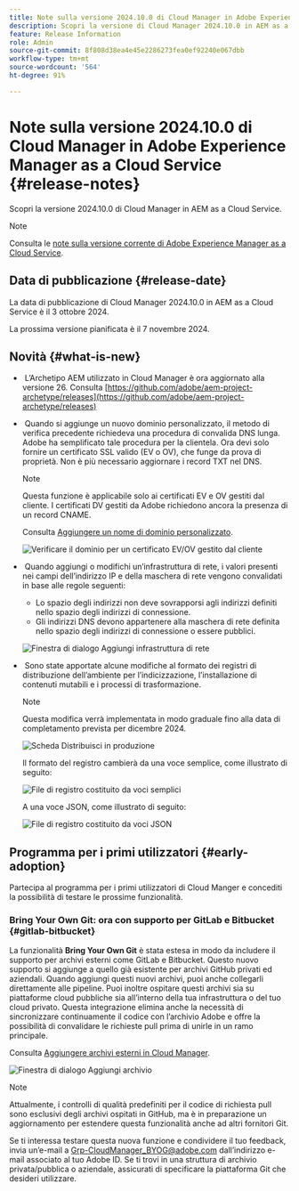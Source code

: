 ```yaml
---
title: Note sulla versione 2024.10.0 di Cloud Manager in Adobe Experience Manager as a Cloud Service
description: Scopri la versione di Cloud Manager 2024.10.0 in AEM as a Cloud Service.
feature: Release Information
role: Admin
source-git-commit: 8f808d38ea4e45e2286273fea0ef92240e067dbb
workflow-type: tm+mt
source-wordcount: '564'
ht-degree: 91%

---
```


# Note sulla versione 2024.10.0 di Cloud Manager in Adobe Experience Manager as a Cloud Service {#release-notes}

Scopri la versione 2024.10.0 di Cloud Manager in AEM as a Cloud Service.

>[!NOTE]
>
>Consulta le [note sulla versione corrente di Adobe Experience Manager as a Cloud Service](/help/release-notes/release-notes-cloud/release-notes-current.md).

## Data di pubblicazione {#release-date}

La data di pubblicazione di Cloud Manager 2024.10.0 in AEM as a Cloud Service è il 3 ottobre 2024.

La prossima versione pianificata è il 7 novembre 2024.

## Novità {#what-is-new}

* &#x200B;<!-- BOTH CS & AMS --> L’Archetipo AEM utilizzato in Cloud Manager è ora aggiornato alla versione 26. Consulta [https://github.com/adobe/aem-project-archetype/releases](https://github.com/adobe/aem-project-archetype/releases)

<!-- (CMGR-59817) -->

* &#x200B;<!-- CS ONLY --> Quando si aggiunge un nuovo dominio personalizzato, il metodo di verifica precedente richiedeva una procedura di convalida DNS lunga. Adobe ha semplificato tale procedura per la clientela. Ora devi solo fornire un certificato SSL valido (EV o OV), che funge da prova di proprietà. Non è più necessario aggiornare i record TXT nel DNS.

  >[!NOTE]
  >
  >Questa funzione è applicabile solo ai certificati EV e OV gestiti dal cliente. I certificati DV gestiti da Adobe richiedono ancora la presenza di un record CNAME.

  Consulta [Aggiungere un nome di dominio personalizzato](/help/implementing/cloud-manager/custom-domain-names/add-custom-domain-name.md).

  ![Verificare il dominio per un certificato EV/OV gestito dal cliente](/help/implementing/cloud-manager/assets/verify-domain-customer-managed-step.png)

* &#x200B;<!-- CS ONLY --> Quando aggiungi o modifichi un’infrastruttura di rete, i valori presenti nei campi dell’indirizzo IP e della maschera di rete vengono convalidati in base alle regole seguenti:

   * Lo spazio degli indirizzi non deve sovrapporsi agli indirizzi definiti nello spazio degli indirizzi di connessione.
   * Gli indirizzi DNS devono appartenere alla maschera di rete definita nello spazio degli indirizzi di connessione o essere pubblici.

  ![Finestra di dialogo Aggiungi infrastruttura di rete](/help/implementing/cloud-manager/release-notes/assets/network-infrastructure-add.png)

* &#x200B;<!-- CS ONLY --> Sono state apportate alcune modifiche al formato dei registri di distribuzione dell’ambiente per l’indicizzazione, l’installazione di contenuti mutabili e i processi di trasformazione.

  >[!NOTE]
  >
  >Questa modifica verrà implementata in modo graduale fino alla data di completamento prevista per dicembre 2024.

  ![Scheda Distribuisci in produzione](/help/implementing/cloud-manager/release-notes/assets/deploy-to-production-card.png)

  Il formato del registro cambierà da una voce semplice, come illustrato di seguito:

  ![File di registro costituito da voci semplici](/help/implementing/cloud-manager/release-notes/assets/log-file-simple-entry.png)

  A una voce JSON, come illustrato di seguito:

  ![File di registro costituito da voci JSON](/help/implementing/cloud-manager/release-notes/assets/log-file-json-entry.png)


## Programma per i primi utilizzatori {#early-adoption}

Partecipa al programma per i primi utilizzatori di Cloud Manger e concediti la possibilità di testare le prossime funzionalità.

### Bring Your Own Git: ora con supporto per GitLab e Bitbucket {#gitlab-bitbucket}

<!-- BOTH CS & AMS -->

La funzionalità **Bring Your Own Git** è stata estesa in modo da includere il supporto per archivi esterni come GitLab e Bitbucket. Questo nuovo supporto si aggiunge a quello già esistente per archivi GitHub privati ed aziendali. Quando aggiungi questi nuovi archivi, puoi anche collegarli direttamente alle pipeline. Puoi inoltre ospitare questi archivi sia su piattaforme cloud pubbliche sia all’interno della tua infrastruttura o del tuo cloud privato. Questa integrazione elimina anche la necessità di sincronizzare continuamente il codice con l’archivio Adobe e offre la possibilità di convalidare le richieste pull prima di unirle in un ramo principale.

Consulta [Aggiungere archivi esterni in Cloud Manager](/help/implementing/cloud-manager/managing-code/external-repositories.md).

![Finestra di dialogo Aggiungi archivio](/help/implementing/cloud-manager/release-notes/assets/repositories-add-release-notes.png)

>[!NOTE]
>
>Attualmente, i controlli di qualità predefiniti per il codice di richiesta pull sono esclusivi degli archivi ospitati in GitHub, ma è in preparazione un aggiornamento per estendere questa funzionalità anche ad altri fornitori Git.

Se ti interessa testare questa nuova funzione e condividere il tuo feedback, invia un’e-mail a [Grp-CloudManager_BYOG@adobe.com](mailto:Grp-CloudManager_BYOG@adobe.com) dall’indirizzo e-mail associato al tuo Adobe ID. Se ti trovi in una struttura di archivio privata/pubblica o aziendale, assicurati di specificare la piattaforma Git che desideri utilizzare.


<!-- ## Bug fixes




## Known issues {#known-issues} -->
